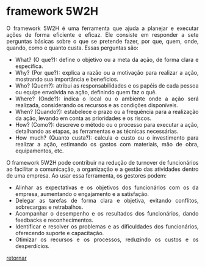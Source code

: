 <div align="justify">

<h1>framework 5W2H</h1>

<p>O framework 5W2H é uma ferramenta que ajuda a planejar e executar ações de forma eficiente e eficaz. Ele consiste em responder a sete perguntas básicas sobre o que se pretende fazer, por que, quem, onde, quando, como e quanto custa. Essas perguntas são:</p>
<ul>
<li>What? (O que?): define o objetivo ou a meta da ação, de forma clara e específica.</li>
<li>Why? (Por que?): explica a razão ou a motivação para realizar a ação, mostrando sua importância e benefícios.</li>
<li>Who? (Quem?): atribui as responsabilidades e os papéis de cada pessoa ou equipe envolvida na ação, definindo quem faz o quê.</li>
<li>Where? (Onde?): indica o local ou o ambiente onde a ação será realizada, considerando os recursos e as condições disponíveis.</li>
<li>When? (Quando?): estabelece o prazo ou a frequência para a realização da ação, levando em conta as prioridades e os riscos.</li>
<li>How? (Como?): descreve o método ou o processo para executar a ação, detalhando as etapas, as ferramentas e as técnicas necessárias.</li>
<li>How much? (Quanto custa?): calcula o custo ou o investimento para realizar a ação, estimando os gastos com materiais, mão de obra, equipamentos, etc.</li>
</ul>
<p>O framework 5W2H pode contribuir na redução de turnover de funcionários ao facilitar a comunicação, a organização e a gestão das atividades dentro de uma empresa. Ao usar essa ferramenta, os gestores podem:</p>
<ul>
<li>Alinhar as expectativas e os objetivos dos funcionários com os da empresa, aumentando o engajamento e a satisfação.</li>
<li>Delegar as tarefas de forma clara e objetiva, evitando conflitos, sobrecargas e retrabalhos.</li>
<li>Acompanhar o desempenho e os resultados dos funcionários, dando feedbacks e reconhecimentos.</li>
<li>Identificar e resolver os problemas e as dificuldades dos funcionários, oferecendo suporte e capacitação.</li>
<li>Otimizar os recursos e os processos, reduzindo os custos e os desperdícios.</li>
</ul>
<p><a href="relatorio.md"> retornar</a></p>
</div>